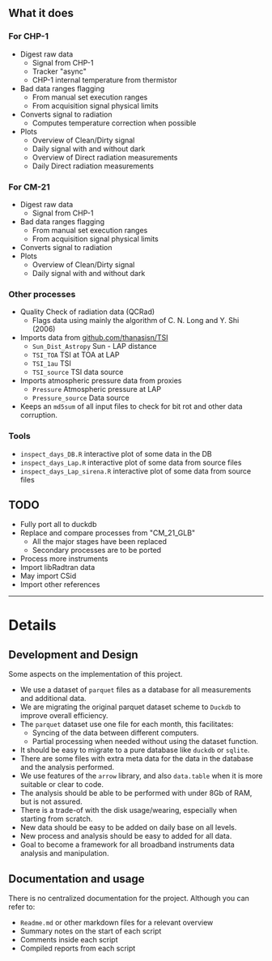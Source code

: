 

## What it does

### For CHP-1

- Digest raw data
  - Signal from CHP-1
  - Tracker "async" 
  - CHP-1 internal temperature from thermistor
- Bad data ranges flagging
  - From manual set execution ranges
  - From acquisition signal physical limits
- Converts signal to radiation
  - Computes temperature correction when possible
- Plots
  - Overview of Clean/Dirty signal
  - Daily signal with and without dark
  - Overview of Direct radiation measurements
  - Daily Direct radiation measurements


### For CM-21

- Digest raw data
  - Signal from CHP-1
- Bad data ranges flagging
  - From manual set execution ranges
  - From acquisition signal physical limits
- Converts signal to radiation
- Plots
  - Overview of Clean/Dirty signal
  - Daily signal with and without dark


### Other processes

- Quality Check of radiation data (QCRad)   
  - Flags data using mainly the algorithm of C. N. Long and Y. Shi (2006)
- Imports data from [github.com/thanasisn/TSI](https://github.com/thanasisn/TSI)
  - `Sun_Dist_Astropy` Sun - LAP distance
  - `TSI_TOA`          TSI at TOA at LAP
  - `TSI_1au`          TSI 
  - `TSI_source`       TSI data source
- Imports atmospheric pressure data from proxies
  - `Pressure`         Atmospheric pressure at LAP
  - `Pressure_source`  Data source
- Keeps an `md5sum` of all input files to check for bit rot and other data corruption.


### Tools

- `inspect_days_DB.R`  interactive plot of some data in the DB
- `inspect_days_Lap.R` interactive plot of some data from source files 
- `inspect_days_Lap_sirena.R` interactive plot of some data from source files 


## TODO

- Fully port all to duckdb
- Replace and compare processes from "CM_21_GLB"
  - All the major stages have been replaced
  - Secondary processes are to be ported
- Process more instruments
- Import libRadtran data
- May import CSid
- Import other references

----------------------

# Details

## Development and Design

Some aspects on the implementation of this project.

- We use a dataset of `parquet` files as a database for all measurements and additional data.
- We are migrating the original parquet dataset scheme to `Duckdb` to improve overall
  efficiency.
- The `parquet` dataset use one file for each month, this facilitates:
  - Syncing of the data between different computers.
  - Partial processing when needed without using the dataset function.
- It should be easy to migrate to a pure database like `duckdb` or `sqlite`.
- There are some files with extra meta data for the data in the database and the analysis performed.
- We use features of the `arrow` library, and also `data.table` when it is more suitable or clear to code.
- The analysis should be able to be performed with under 8Gb of RAM, but is not assured.
- There is a trade-of with the disk usage/wearing, especially when starting from scratch.
- New data should be easy to be added on daily base on all levels.
- New process and analysis should be easy to added for all data.
- Goal to become a framework for all broadband instruments data analysis and manipulation.

## Documentation and usage

There is no centralized documentation for the project. Although you can refer to:

- `Readme.md` or other markdown files for a relevant overview   
- Summary notes on the start of each script
- Comments inside each script
- Compiled reports from each script


